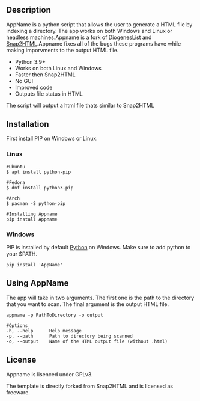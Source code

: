 # <AppName>

## Description    
AppName is a python script that allows the user to generate a HTML file by indexing a directory. The app works on both Windows and Linux or headless machines.Appname is a fork of [DiogenesList](https://github.com/ZapperDJ/DiogenesList) and [Snap2HTML](https://www.rlvision.com/snap2html/).Appname fixes all of the bugs these programs have while making imporvments to the output HTML file.

- Python 3.9+
- Works on both Linux and Windows
- Faster then Snap2HTML
- No GUI
- Improved code
- Outputs file status in HTML

The script will output a html file thats similar to Snap2HTML


## Installation
First install PIP on Windows or Linux. 


### Linux
  
    #Ubuntu
    $ apt install python-pip
    
    #Fedora
    $ dnf install python3-pip
    
    #Arch
    $ pacman -S python-pip
    
    #Installing Appname
    pip install Appname
    

### Windows 
PIP is installed by default [Python](https://www.python.org/downloads/windows/) on Windows. Make sure to add python to your $PATH.
    
    pip install 'AppName'
    

## Using AppName
The app will take in two arguments. The first one is the path to the directory that you want to scan. The final argument is the output HTML file.
    
    appname -p PathToDirectory -o output
    
    #Options
    -h, --help      Help message
    -p, --path      Path to directory being scanned
    -o, --output    Name of the HTML output file (without .html)
    
    
## License

Appname is lisenced under GPLv3.
    
The template is directly forked from Snap2HTML and is licensed as freeware.
